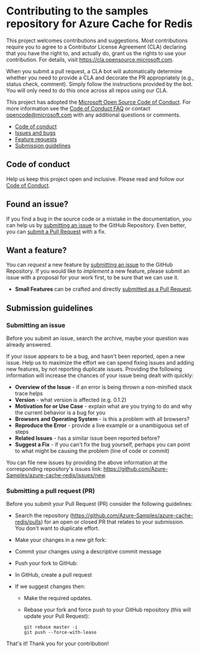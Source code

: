 # Contributing to the samples repository for Azure Cache for Redis

This project welcomes contributions and suggestions. Most contributions require you to agree to a
Contributor License Agreement (CLA) declaring that you have the right to, and actually do, grant us
the rights to use your contribution. For details, visit https://cla.opensource.microsoft.com.

When you submit a pull request, a CLA bot will automatically determine whether you need to provide
a CLA and decorate the PR appropriately (e.g., status check, comment). Simply follow the instructions
provided by the bot. You will only need to do this once across all repos using our CLA.

This project has adopted the [Microsoft Open Source Code of Conduct](https://opensource.microsoft.com/codeofconduct/).
For more information see the [Code of Conduct FAQ](https://opensource.microsoft.com/codeofconduct/faq/) or
contact [opencode@microsoft.com](mailto:opencode@microsoft.com) with any additional questions or comments.

- [Code of conduct](#code-of-conduct)
- [Issues and bugs](#found-an-issue)
- [Feature requests](#want-a-feature)
- [Submission guidelines](#submission-guidelines)

## Code of conduct

Help us keep this project open and inclusive. Please read and follow our [Code of Conduct](https://opensource.microsoft.com/codeofconduct/).

## Found an issue?

If you find a bug in the source code or a mistake in the documentation, you can help us by
[submitting an issue](#submitting-an-issue) to the GitHub Repository. Even better, you can
[submit a Pull Request](#submitting-a-pull-request-pr) with a fix.

## Want a feature?

You can _request_ a new feature by [submitting an issue](#submitting-an-issue) to the GitHub
Repository. If you would like to _implement_ a new feature, please submit an issue with
a proposal for your work first, to be sure that we can use it.

- **Small Features** can be crafted and directly [submitted as a Pull Request](#submitting-a-pull-request-pr).

## Submission guidelines

### Submitting an issue

Before you submit an issue, search the archive, maybe your question was already answered.

If your issue appears to be a bug, and hasn't been reported, open a new issue.
Help us to maximize the effort we can spend fixing issues and adding new
features, by not reporting duplicate issues. Providing the following information will increase the
chances of your issue being dealt with quickly:

- **Overview of the Issue** - if an error is being thrown a non-minified stack trace helps
- **Version** - what version is affected (e.g. 0.1.2)
- **Motivation for or Use Case** - explain what are you trying to do and why the current behavior is a bug for you
- **Browsers and Operating System** - is this a problem with all browsers?
- **Reproduce the Error** - provide a live example or a unambiguous set of steps
- **Related Issues** - has a similar issue been reported before?
- **Suggest a Fix** - if you can't fix the bug yourself, perhaps you can point to what might be
  causing the problem (line of code or commit)

You can file new issues by providing the above information at the corresponding repository's issues link: https://github.com/Azure-Samples/azure-cache-redis/issues/new.

### Submitting a pull request (PR)

Before you submit your Pull Request (PR) consider the following guidelines:

- Search the repository (https://github.com/Azure-Samples/azure-cache-redis/pulls) for an open or closed PR
  that relates to your submission. You don't want to duplicate effort.

- Make your changes in a new git fork:

- Commit your changes using a descriptive commit message
- Push your fork to GitHub:
- In GitHub, create a pull request
- If we suggest changes then:
  - Make the required updates.
  - Rebase your fork and force push to your GitHub repository (this will update your Pull Request):

    ```shell
    git rebase master -i
    git push --force-with-lease
    ```

That's it! Thank you for your contribution!
